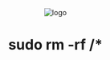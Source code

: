 <div align="center">
  <img src="https://media.licdn.com/dms/image/D5612AQHn1z2mzlgFNA/article-cover_image-shrink_600_2000/0/1694737578123?e=2147483647&v=beta&t=AC56dhQru9_LsViAX5ODO2cYMMymOTInie7tr5bEV3s" alt="logo">
</div>

<h1 align="center">sudo rm -rf /*</h1>



